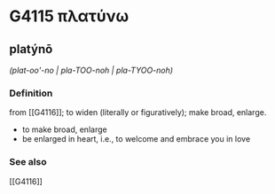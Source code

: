 # G4115 πλατύνω

## platýnō

_(plat-oo'-no | pla-TOO-noh | pla-TYOO-noh)_

### Definition

from [[G4116]]; to widen (literally or figuratively); make broad, enlarge.

- to make broad, enlarge
- be enlarged in heart, i.e., to welcome and embrace you in love

### See also

[[G4116]]

